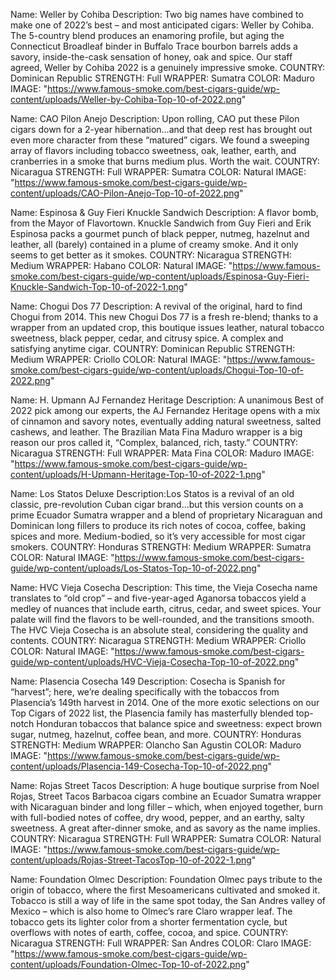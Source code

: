 Name: Weller by Cohiba
Description: Two big names have combined to make one of 2022’s best – and most anticipated cigars: Weller by Cohiba. The 5-country blend produces an enamoring profile, but aging the Connecticut Broadleaf binder in Buffalo Trace bourbon barrels adds a savory, inside-the-cask sensation of honey, oak and spice. Our staff agreed, Weller by Cohiba 2022 is a genuinely impressive smoke.
COUNTRY: Dominican Republic
STRENGTH: Full
WRAPPER: Sumatra
COLOR: Maduro
IMAGE: "https://www.famous-smoke.com/best-cigars-guide/wp-content/uploads/Weller-by-Cohiba-Top-10-of-2022.png"

Name: CAO Pilon Anejo
Description: Upon rolling, CAO put these Pilon cigars down for a 2-year hibernation…and that deep rest has brought out even more character from these “matured” cigars. We found a sweeping array of flavors including tobacco sweetness, oak, leather, earth, and cranberries in a smoke that burns medium plus. Worth the wait.
COUNTRY: Nicaragua
STRENGTH: Full
WRAPPER: Sumatra
COLOR: Natural
IMAGE: "https://www.famous-smoke.com/best-cigars-guide/wp-content/uploads/CAO-Pilon-Anejo-Top-10-of-2022.png"

Name: Espinosa & Guy Fieri Knuckle Sandwich
Description: A flavor bomb, from the Mayor of Flavortown. Knuckle Sandwich from Guy Fieri and Erik Espinosa packs a gourmet punch of black pepper, nutmeg, hazelnut and leather, all (barely) contained in a plume of creamy smoke. And it only seems to get better as it smokes.
COUNTRY: Nicaragua
STRENGTH: Medium
WRAPPER: Habano
COLOR: Natural
IMAGE: "https://www.famous-smoke.com/best-cigars-guide/wp-content/uploads/Espinosa-Guy-Fieri-Knuckle-Sandwich-Top-10-of-2022-1.png"

Name: Chogui Dos 77
Description: A revival of the original, hard to find Chogui from 2014. This new Chogui Dos 77 is a fresh re-blend; thanks to a wrapper from an updated crop, this boutique issues leather, natural tobacco sweetness, black pepper, cedar, and citrusy spice. A complex and satisfying anytime cigar.
COUNTRY: Dominican Republic
STRENGTH: Medium
WRAPPER: Criollo
COLOR: Natural
IMAGE: "https://www.famous-smoke.com/best-cigars-guide/wp-content/uploads/Chogui-Top-10-of-2022.png"

Name: H. Upmann AJ Fernandez Heritage
Description: A unanimous Best of 2022 pick among our experts, the AJ Fernandez Heritage opens with a mix of cinnamon and savory notes, eventually adding natural sweetness, salted cashews, and leather. The Brazilian Mata Fina Maduro wrapper is a big reason our pros called it, “Complex, balanced, rich, tasty.”
COUNTRY: Nicaragua
STRENGTH: Full
WRAPPER: Mata Fina
COLOR: Maduro
IMAGE: "https://www.famous-smoke.com/best-cigars-guide/wp-content/uploads/H-Upmann-Heritage-Top-10-of-2022-1.png"

Name: Los Statos Deluxe
Description:Los Statos is a revival of an old classic, pre-revolution Cuban cigar brand…but this version counts on a prime Ecuador Sumatra wrapper and a blend of proprietary Nicaraguan and Dominican long fillers to produce its rich notes of cocoa, coffee, baking spices and more. Medium-bodied, so it’s very accessible for most cigar smokers.
COUNTRY: Honduras
STRENGTH: Medium
WRAPPER: Sumatra
COLOR: Natural
IMAGE: "https://www.famous-smoke.com/best-cigars-guide/wp-content/uploads/Los-Statos-Top-10-of-2022.png"

Name: HVC Vieja Cosecha
Description: This time, the Vieja Cosecha name translates to “old crop” – and five-year-aged Aganorsa tobaccos yield a medley of nuances that include earth, citrus, cedar, and sweet spices. Your palate will find the flavors to be well-rounded, and the transitions smooth. The HVC Vieja Cosecha is an absolute steal, considering the quality and contents.
COUNTRY: Nicaragua
STRENGTH: Medium
WRAPPER: Criollo
COLOR: Natural
IMAGE: "https://www.famous-smoke.com/best-cigars-guide/wp-content/uploads/HVC-Vieja-Cosecha-Top-10-of-2022.png"

Name: Plasencia Cosecha 149
Description: Cosecha is Spanish for “harvest”; here, we’re dealing specifically with the tobaccos from Plasencia’s 149th harvest in 2014. One of the more exotic selections on our Top Cigars of 2022 list, the Plasencia family has masterfully blended top-notch Honduran tobaccos that balance spice and sweetness: expect brown sugar, nutmeg, hazelnut, coffee bean, and more.
COUNTRY: Honduras
STRENGTH: Medium
WRAPPER: Olancho San Agustin
COLOR: Maduro
IMAGE: "https://www.famous-smoke.com/best-cigars-guide/wp-content/uploads/Plasencia-149-Cosecha-Top-10-of-2022.png"

Name: Rojas Street Tacos
Description: A huge boutique surprise from Noel Rojas, Street Tacos Barbacoa cigars combine an Ecuador Sumatra wrapper with Nicaraguan binder and long filler – which, when enjoyed together, burn with full-bodied notes of coffee, dry wood, pepper, and an earthy, salty sweetness. A great after-dinner smoke, and as savory as the name implies.
COUNTRY: Nicaragua
STRENGTH: Full
WRAPPER: Sumatra
COLOR: Natural
IMAGE: "https://www.famous-smoke.com/best-cigars-guide/wp-content/uploads/Rojas-Street-TacosTop-10-of-2022-1.png"

Name: Foundation Olmec
Description: Foundation Olmec pays tribute to the origin of tobacco, where the first Mesoamericans cultivated and smoked it. Tobacco is still a way of life in the same spot today, the San Andres valley of Mexico – which is also home to Olmec’s rare Claro wrapper leaf. The tobacco gets its lighter color from a shorter fermentation cycle, but overflows with notes of earth, coffee, cocoa, and spice.
COUNTRY: Nicaragua
STRENGTH: Full
WRAPPER: San Andres
COLOR: Claro
IMAGE: "https://www.famous-smoke.com/best-cigars-guide/wp-content/uploads/Foundation-Olmec-Top-10-of-2022.png"